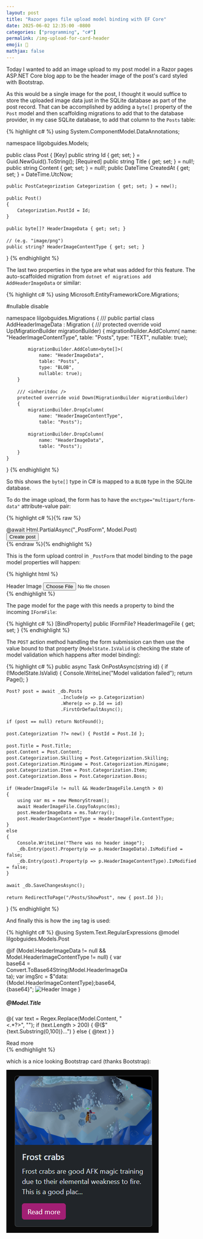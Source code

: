 ```yaml
---
layout: post
title: "Razor pages file upload model binding with EF Core"
date: 2025-06-02 12:35:00 -0800
categories: ["programming", "c#"]
permalink: /img-upload-for-card-header
emoji: 🖤
mathjax: false
---
```


Today I wanted to add an image upload to my post model in a Razor pages ASP.NET Core blog app to be the header image of the post's card styled with Bootstrap.

As this would be a single image for the post, I thought it would suffice to store the uploaded image data just in the SQLite database as part of the post record. That can be accomplished by adding a `byte[]` property of the `Post` model and then scaffolding migrations to add that to the database provider, in my case SQLite database, to add that column to the `Posts` table:

{% highlight c# %}
using System.ComponentModel.DataAnnotations;

namespace lilgobguides.Models;

public class Post
{
    [Key]
    public string Id { get; set; } = Guid.NewGuid().ToString();
    [Required]
    public string Title { get; set; } = null!;
    public string Content { get; set; } = null!;
    public DateTime CreatedAt { get; set; } = DateTime.UtcNow;

    public PostCategorization Categorization { get; set; } = new();

    public Post()
    {
        Categorization.PostId = Id;
    }

    public byte[]? HeaderImageData { get; set; }

    // (e.g. "image/png")
    public string? HeaderImageContentType { get; set; }
}
{% endhighlight %}

The last two properties in the type are what was added for this feature. The auto-scaffolded migration from `dotnet ef migrations add AddHeaderImageData` or similar:

{% highlight c# %}
using Microsoft.EntityFrameworkCore.Migrations;

#nullable disable

namespace lilgobguides.Migrations
{
    /// <inheritdoc />
    public partial class AddHeaderImageData : Migration
    {
        /// <inheritdoc />
        protected override void Up(MigrationBuilder migrationBuilder)
        {
            migrationBuilder.AddColumn<string>(
                name: "HeaderImageContentType",
                table: "Posts",
                type: "TEXT",
                nullable: true);

            migrationBuilder.AddColumn<byte[]>(
                name: "HeaderImageData",
                table: "Posts",
                type: "BLOB",
                nullable: true);
        }

        /// <inheritdoc />
        protected override void Down(MigrationBuilder migrationBuilder)
        {
            migrationBuilder.DropColumn(
                name: "HeaderImageContentType",
                table: "Posts");

            migrationBuilder.DropColumn(
                name: "HeaderImageData",
                table: "Posts");
        }
    }
}
{% endhighlight %}

So this shows the `byte[]` type in C# is mapped to a `BLOB` type in the SQLite database.

To do the image upload, the form has to have the `enctype="multipart/form-data"` attribute-value pair:

{% highlight c# %}{% raw %}
<form method="post" enctype="multipart/form-data">
    @await Html.PartialAsync("_PostForm", Model.Post)
    <div class="mt-4">
      <button type="submit" class="btn btn-primary">Create post</button>
    </div>
    
  </form>
{% endraw %}{% endhighlight %}

This is the form upload control in `_PostForm` that model binding to the page model properties will happen:

{% highlight html %}
<div class="mt-2">
    <label for="HeaderImageFile" class="form-label">Header Image</label>
    <input type="file" class="form-control" id="HeaderImageFile" name="HeaderImageFile" />
</div>
{% endhighlight %}

The page model for the page with this needs a property to bind the incoming `IFormFile`:

{% highlight c# %}
[BindProperty]
public IFormFile? HeaderImageFile { get; set; }
{% endhighlight %}

The `POST` action method handling the form submission can then use the value bound to that property (`ModelState.IsValid` is checking the state of model validation which happens after model binding):

{% highlight c# %}
public async Task<IActionResult> OnPostAsync(string id)
{
    if (!ModelState.IsValid)
    {
        Console.WriteLine("Model validation failed");
        return Page();
    }

    Post? post = await _db.Posts
                        .Include(p => p.Categorization)
                        .Where(p => p.Id == id)
                        .FirstOrDefaultAsync();

    if (post == null) return NotFound();

    post.Categorization ??= new() { PostId = Post.Id };

    post.Title = Post.Title;
    post.Content = Post.Content;
    post.Categorization.Skilling = Post.Categorization.Skilling;
    post.Categorization.Minigame = Post.Categorization.Minigame;
    post.Categorization.Item = Post.Categorization.Item;
    post.Categorization.Boss = Post.Categorization.Boss;

    if (HeaderImageFile != null && HeaderImageFile.Length > 0)
    {
        using var ms = new MemoryStream();
        await HeaderImageFile.CopyToAsync(ms);
        post.HeaderImageData = ms.ToArray();
        post.HeaderImageContentType = HeaderImageFile.ContentType;
    }
    else
    {
        Console.WriteLine("There was no header image");
        _db.Entry(post).Property(p => p.HeaderImageData).IsModified = false;
        _db.Entry(post).Property(p => p.HeaderImageContentType).IsModified = false;
    }

    await _db.SaveChangesAsync();

    return RedirectToPage("/Posts/ShowPost", new { post.Id });
}
{% endhighlight %}

And finally this is how the `img` tag is used:

{% highlight c# %}
@using System.Text.RegularExpressions
@model lilgobguides.Models.Post

<div class="card" style="width:20rem" asp-page="/Posts/ShowPost" asp-route-id="@Model.Id">
    @if (Model.HeaderImageData != null && Model.HeaderImageContentType != null)
    {
        var base64 = Convert.ToBase64String(Model.HeaderImageData);
        var imgSrc = $"data:{Model.HeaderImageContentType};base64,{base64}";
        <img src="@imgSrc" class="card-img-top" alt="Header Image" />
    }
    <div class="card-body">
        <h5 class="card-title">@Model.Title</h5>
        <p class="card-text">
            @{
                var text = Regex.Replace(Model.Content, "<.*?>", "");
                if (text.Length > 200) {
                    @($"{text.Substring(0,100)}...")
                } else {
                    @text
                }
            }
        </p>
        <a asp-page="/Posts/ShowPost" asp-route-id="@Model.Id" class="btn btn-primary">
            Read more
        </a>
    </div>
</div>
{% endhighlight %}

which is a nice looking Bootstrap card (thanks Bootstrap):

![Bootstrap card with an image h](assets/bootstrap-card.png)
